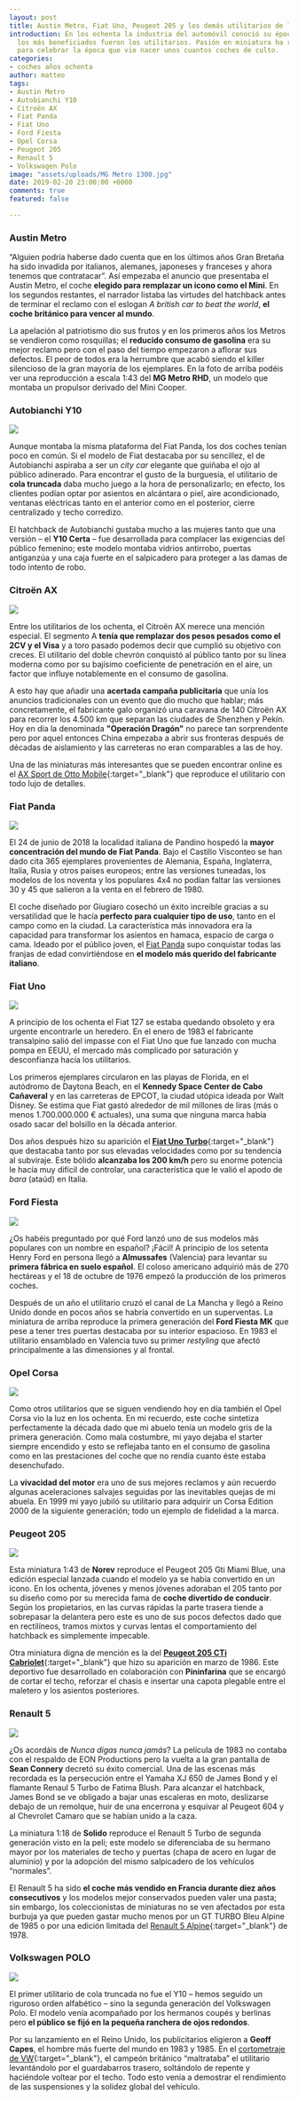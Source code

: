 ```yaml
---
layout: post
title: Austin Metro, Fiat Uno, Peugeot 205 y los demás utilitarios de los ochenta
introduction: En los ochenta la industria del automóvil conoció su época de oro y
  los más beneficiados fueron los utilitarios. Pasión en miniatura ha reunido 10 maquetas
  para celebrar la época que vio nacer unos cuantos coches de culto.
categories:
- coches años ochenta
author: matteo
tags:
- Austin Metro
- Autobianchi Y10
- Citroën AX
- Fiat Panda
- Fiat Uno
- Ford Fiesta
- Opel Corsa
- Peugeot 205
- Renault 5
- Volkswagen Polo
image: "assets/uploads/MG Metro 1300.jpg"
date: 2019-02-20 23:00:00 +0000
comments: true
featured: false

---
```

### Austin Metro

“Alguien podría haberse dado cuenta que en los últimos años Gran Bretaña ha sido invadida por italianos, alemanes, japoneses y franceses y ahora tenemos que contratacar”. Así empezaba el anuncio que presentaba el Austin Metro, el coche **elegido para remplazar un icono como el Mini**. En los segundos restantes, el narrador listaba las virtudes del hatchback antes de terminar el reclamo con el eslogan _A british car to beat the world_, **el coche británico para vencer al mundo**.

La apelación al patriotismo dio sus frutos y en los primeros años los Metros se vendieron como rosquillas; el **reducido consumo de gasolina** era su mejor reclamo pero con el paso del tiempo empezaron a aflorar sus defectos. El peor de todos era la herrumbre que acabó siendo el killer silencioso de la gran mayoría de los ejemplares. En la foto de arriba podéis ver una reproducción a escala 1:43 del **MG Metro RHD**,  un modelo que montaba un propulsor derivado del Mini Cooper.

### Autobianchi Y10

<img src="https://images-na.ssl-images-amazon.com/images/I/61AyRnK-VcL._SL1250_.jpg">

Aunque montaba la misma plataforma del Fiat Panda, los dos coches tenían poco en común. Si el modelo de Fiat destacaba por su sencillez, el de Autobianchi aspiraba a ser un _city car_ elegante que guiñaba el ojo al público adinerado. Para encontrar el gusto de la burguesía, el utilitario de **cola truncada** daba mucho juego a la hora de personalizarlo; en efecto, los clientes podían optar por asientos en alcántara o piel, aire acondicionado, ventanas eléctricas tanto en el anterior como en el posterior, cierre centralizado y techo corredizo.

El hatchback de Autobianchi gustaba mucho a las mujeres tanto que una versión – el **Y10 Certa** – fue desarrollada para complacer las exigencias del público femenino; este modelo montaba vidrios antirrobo, puertas antiganzúa y una caja fuerte en el salpicadero para proteger a las damas de todo intento de robo.

### Citroën AX

<img src="https://images-na.ssl-images-amazon.com/images/I/71xS01-%2BzjL._SL1500_.jpg" class="img-fluid mx-auto">

Entre los utilitarios de los ochenta, el Citroën AX merece una mención especial. El segmento A **tenía que remplazar dos pesos pesados como el 2CV y el Visa** y a toro pasado podemos decir que cumplió su objetivo con creces. El utilitario del doble chevrón conquistó al público tanto por su línea moderna como por su bajísimo coeficiente de penetración en el aire, un factor que influye notablemente en el consumo de gasolina.

A esto hay que añadir una **acertada campaña publicitaria** que unía los anuncios tradicionales con un evento que dio mucho que hablar; más concretamente, el fabricante galo organizó una caravana de 140 Citroën AX para recorrer los 4.500 km que separan las ciudades de Shenzhen y Pekín. Hoy en día la denominada **"Operación Dragón"** no parece tan sorprendente pero por aquel entonces China empezaba a abrir sus fronteras después de décadas de aislamiento y las carreteras no eran comparables a las de hoy.

Una de las miniaturas más interesantes que se pueden encontrar online es el [AX Sport de Otto Mobile](https://www.amazon.co.uk/CITROEN-AX-SPORT-MOBILE-MODELS/dp/B0050O76V2 "Citroën AX Sport - Otto Mobile"){:target="_blank"} que reproduce el utilitario con todo lujo de detalles.

### Fiat Panda

<img src="https://images-na.ssl-images-amazon.com/images/I/81GepsDDg8L._SL1500_.jpg" class="img-fluid mx-auto">

El 24 de junio de 2018 la localidad italiana de Pandino hospedó la **mayor concentración del mundo de Fiat Panda**. Bajo el Castillo Visconteo se han dado cita 365 ejemplares provenientes de Alemania, España, Inglaterra, Italia, Rusia y otros países europeos; entre las versiones tuneadas, los modelos de los noventa y los populares 4x4 no podían faltar las versiones 30 y 45 que salieron a la venta en el febrero de 1980.

El coche diseñado por Giugiaro cosechó un éxito increíble gracias a su versatilidad que le hacía **perfecto para cualquier tipo de uso**, tanto en el campo como en la ciudad. La característica más innovadora era la capacidad para transformar los asientos en hamaca, espacio de carga o cama. Ideado por el público joven, el [Fiat Panda](https://www.pasionenminiatura.com/fiat%20panda/20-03-2019/cinco-maquetas-para-celebrar-el-fiat-panda) supo conquistar todas las franjas de edad convirtiéndose en **el modelo más querido del fabricante italiano**.

### Fiat Uno

<img src="https://images-na.ssl-images-amazon.com/images/I/41R6VLS8unL.jpg" class="img-fluid mx-auto">

A principio de los ochenta el Fiat 127 se estaba quedando obsoleto y era urgente encontrarle un heredero. En el enero de 1983 el fabricante transalpino salió del impasse con el Fiat Uno que fue lanzado con mucha pompa en EEUU, el mercado más complicado por saturación y desconfianza hacía los utilitarios.

Los primeros ejemplares circularon en las playas de Florida, en el autódromo de Daytona Beach, en el **Kennedy Space Center de Cabo Cañaveral** y en las carreteras de EPCOT, la ciudad utópica ideada por Walt Disney. Se estima que Fiat gastó alrededor de mil millones de liras (más o menos 1.700.000.000 € actuales), una suma que ninguna marca había osado sacar del bolsillo en la década anterior.

Dos años después hizo su aparición el [**Fiat Uno Turbo**](https://www.amazon.com/TOP-MARQUES-Fiat-turbo-gray/dp/B00L4QZ2PM "Fiat Uno Turbo - Kyosho"){:target="_blank"} que destacaba tanto por sus elevadas velocidades como por su tendencia al subviraje. Este bólido **alcanzaba los 200 km/h** pero su enorme potencia le hacía muy difícil de controlar, una característica que le valió el apodo de _bara_ (ataúd) en Italia.

### Ford Fiesta

<img src="https://images-na.ssl-images-amazon.com/images/I/41TdS86UnKL.jpg" class="img-fluid mx-auto">

¿Os habéis preguntado por qué Ford lanzó uno de sus modelos más populares con un nombre en español? ¡Fácil! A principio de los setenta Henry Ford en persona llegó a **Almussafes** (Valencia) para levantar su **primera fábrica en suelo español**. El coloso americano adquirió más de 270 hectáreas y el 18 de octubre de 1976 empezó la producción de los primeros coches.

Después de un año el utilitario cruzó el canal de La Mancha y llegó a Reino Unido donde en pocos años se habría convertido en un superventas. La miniatura de arriba reproduce la primera generación del **Ford Fiesta MK** que pese a tener tres puertas destacaba por su interior espacioso. En 1983 el utilitario ensamblado en Valencia tuvo su primer _restyling_ que afectó principalmente a las dimensiones y al frontal.

### Opel Corsa

<img src="https://images-na.ssl-images-amazon.com/images/I/81bQKLSxebL._SL1500_.jpg" class="img-fluid mx-auto">

Como otros utilitarios que se siguen vendiendo hoy en día también el Opel Corsa vio la luz en los ochenta. En mi recuerdo, este coche sintetiza perfectamente la década dado que mi abuelo tenía un modelo gris de la primera generación. Como mala costumbre, mi yayo dejaba el starter siempre encendido y esto se reflejaba tanto en el consumo de gasolina como en las prestaciones del coche que no rendía cuanto éste estaba desenchufado.

La **vivacidad del motor** era uno de sus mejores reclamos y aún recuerdo algunas aceleraciones salvajes seguidas por las inevitables quejas de mi abuela. En 1999 mi yayo jubiló su utilitario para adquirir un Corsa Edition 2000 de la siguiente generación; todo un ejemplo de fidelidad a la marca.

### Peugeot 205

<img src="https://images-na.ssl-images-amazon.com/images/I/61lqkowM4ML._SL1000_.jpg" class="img-fluid mx-auto">

Esta miniatura 1:43 de **Norev** reproduce el Peugeot 205 Gti Miami Blue, una edición especial lanzada cuando el modelo ya se había convertido en un icono. En los ochenta, jóvenes y menos jóvenes adoraban el 205 tanto por su diseño como por su merecida fama de **coche divertido de conducir**. Según los propietarios, en las curvas rápidas la parte trasera tiende a sobrepasar la delantera pero este es uno de sus pocos defectos dado que en rectilíneos, tramos mixtos y curvas lentas el comportamiento del hatchback es simplemente impecable.

Otra miniatura digna de mención es la del [**Peugeot 205 CTi Cabriolet**](https://www.amazon.co.uk/Minichamps-Diecast-Model-Peugeot-Cabriolet/dp/B000ACHWVI){:target="_blank"} que hizo su aparición en marzo de 1986. Este deportivo fue desarrollado en colaboración con **Pininfarina** que se encargó de cortar el techo, reforzar el chasis e insertar una capota plegable entre el maletero y los asientos posteriores.

### Renault 5

<img src="https://images-na.ssl-images-amazon.com/images/I/71ipILPJQkL._SL1500_.jpg" class="img-fluid mx-auto">

¿Os acordáis de _Nunca digas nunca jamás_? La película de 1983 no contaba con el respaldo de EON Productions pero la vuelta a la gran pantalla de **Sean Connery** decretó su éxito comercial. Una de las escenas más recordada es la persecución entre el Yamaha XJ 650 de James Bond y el flamante Renaul 5 Turbo de Fatima Blush. Para alcanzar el hatchback, James Bond se ve obligado a bajar unas escaleras en moto, deslizarse debajo de un remolque, huir de una encerrona y esquivar al Peugeot 604 y al Chevrolet Camaro que se habían unido a la caza.

La miniatura 1:18 de **Solido** reproduce el Renault 5 Turbo de segunda generación visto en la peli; este modelo se diferenciaba de su hermano mayor por los materiales de techo y puertas (chapa de acero en lugar de aluminio) y por la adopción del mismo salpicadero de los vehículos “normales”.

El Renault 5 ha sido **el coche más vendido en Francia durante diez años consecutivos** y los modelos mejor conservados pueden valer una pasta; sin embargo, los coleccionistas de miniaturas no se ven afectados por esta burbuja ya que pueden gastar mucho menos por un GT TURBO Bleu Alpine de 1985 o por una edición limitada del [Renault 5 Alpine](https://www.amazon.es/miniatures-Renault-Alpine-Rallye-Monte-Carlo/dp/B01N6Y0MY9/ref=sr_1_19?s=toys&ie=UTF8&qid=1552476295&sr=1-19&keywords=renault+5 "Renault 5 Alpine Rallye Monte-Carlo"){:target="_blank"} de 1978.

### Volkswagen POLO

<img src="https://images-na.ssl-images-amazon.com/images/I/41KBKKbSPzL.jpg" class="img-fluid mx-auto">

El primer utilitario de cola truncada no fue el Y10 – hemos seguido un riguroso orden alfabético – sino la segunda generación del Volkswagen Polo. El modelo venía acompañado por los hermanos coupés y berlinas pero **el público se fijó en la pequeña ranchera de ojos redondos**.

Por su lanzamiento en el Reino Unido, los publicitarios eligieron a **Geoff Capes**, el hombre más fuerte del mundo en 1983 y 1985. En el [cortometraje de VW](https://www.youtube.com/watch?v=mPxx5wx6iA4){:target="_blank"}, el campeón británico “maltrataba” el utilitario levantándolo por el guardabarros trasero, soltándolo de repente y haciéndole voltear por el techo. Todo esto venía a demostrar el rendimiento de las suspensiones y la solidez global del vehículo.
